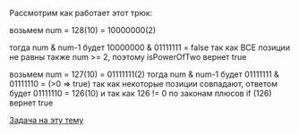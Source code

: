 
Рассмотрим как работает этот трюк:

возьмем num = 128(10) = 10000000(2)

тогда num & num-1 будет
10000000 & 01111111 = false так как ВСЕ позиции не равны
также num >= 2, поэтому isPowerOfTwo вернет true

возьмем num = 127(10) = 01111111(2)
тогда num & num-1 будет
01111111 & 01111110 = (>0 => true) так как некоторые позиции совпадают, ответом будет 01111110 = 126(10)
и так как 126 != 0 по законам плюсов if (126) вернет true

[Задача на эту тему](https://leetcode.com/problems/counting-bits/description/)
